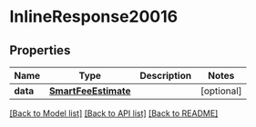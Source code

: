 # InlineResponse20016

## Properties
Name | Type | Description | Notes
------------ | ------------- | ------------- | -------------
**data** | [**SmartFeeEstimate**](SmartFeeEstimate.md) |  | [optional] 

[[Back to Model list]](../README.md#documentation-for-models) [[Back to API list]](../README.md#documentation-for-api-endpoints) [[Back to README]](../README.md)

